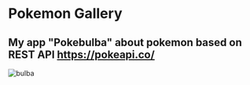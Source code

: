 # Pokemon Gallery
## My app "Pokebulba" about pokemon based on REST API https://pokeapi.co/
![bulba](https://github.com/DeM0NChiCk/Pokemon_Gallery/assets/82106466/3dfca34b-64ce-4bb9-940c-2bf79c2d0694)
